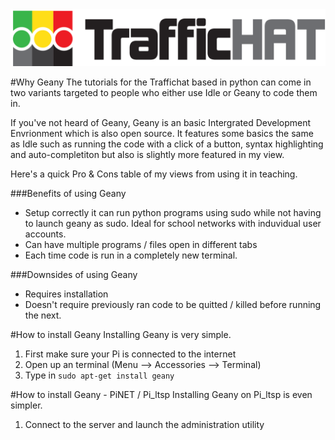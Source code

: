 <img src = "logonobg.png"/>

#Why Geany
The tutorials for the Traffichat based in python can come in two variants targeted to people who either use Idle or Geany to code them in.

If you've not heard of Geany, Geany is an basic Intergrated Development Envrionment which is also open source.
It features some basics the same as Idle such as running the code with a click of a button, syntax highlighting and auto-completiton but also is slightly more featured in my view.

Here's a quick Pro & Cons table of my views from using it in teaching.

###Benefits of using Geany
* Setup correctly it can run python programs using sudo while not having to launch geany as sudo. Ideal for school networks with induvidual user accounts.
* Can have multiple programs / files open in different tabs
* Each time code is run in a completely new terminal.


###Downsides of using Geany
* Requires installation
* Doesn't require previously ran code to be quitted / killed before running the next.


#How to install Geany
Installing Geany is very simple.

1. First make sure your Pi is connected to the internet
2. Open up an terminal (Menu --> Accessories --> Terminal)
3. Type in ```sudo apt-get install geany```

#How to install Geany - PiNET / Pi_ltsp
Installing Geany on Pi_ltsp is even simpler.

1. Connect to the server and launch the administration utility
